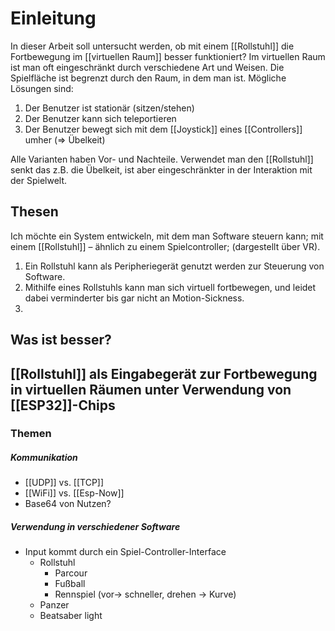 # Einleitung
In dieser Arbeit soll untersucht werden, ob mit einem [[Rollstuhl]] die Fortbewegung im [[virtuellen Raum]] besser funktioniert?
Im virtuellen Raum ist man oft eingeschränkt durch verschiedene Art und Weisen. 
Die Spielfläche ist begrenzt durch den Raum, in dem man ist. 
Mögliche Lösungen sind:
1. Der Benutzer ist stationär (sitzen/stehen)
2. Der Benutzer kann sich teleportieren
3. Der Benutzer bewegt sich mit dem [[Joystick]] eines [[Controllers]] umher (=> Übelkeit)

Alle Varianten haben Vor- und Nachteile. Verwendet man den [[Rollstuhl]] senkt das z.B. die Übelkeit, ist aber eingeschränkter in der Interaktion mit der Spielwelt. 


## Thesen

Ich möchte ein System entwickeln, mit dem man Software steuern kann; mit einem [[Rollstuhl]] – ähnlich zu einem Spielcontroller; (dargestellt über VR).

1. Ein Rollstuhl kann als Peripheriegerät genutzt werden zur Steuerung von Software.
2. Mithilfe eines Rollstuhls kann man sich virtuell fortbewegen, und leidet dabei verminderter bis gar nicht an Motion-Sickness.
3. 

## Was ist besser?

## [[Rollstuhl]] als Eingabegerät zur Fortbewegung in virtuellen Räumen unter Verwendung von [[ESP32]]-Chips

### Themen
##### Kommunikation
- [[UDP]] vs. [[TCP]]
- [[WiFi]] vs. [[Esp-Now]]
- Base64 von Nutzen?

##### Verwendung in verschiedener Software
- Input kommt durch ein Spiel-Controller-Interface
	- Rollstuhl
		- Parcour
		- Fußball
		- Rennspiel (vor-> schneller, drehen -> Kurve)
	- Panzer
	- Beatsaber light